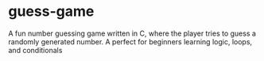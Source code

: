 # guess-game
A fun number guessing game written in C, where the player tries to guess a randomly generated number. A perfect for beginners learning logic, loops, and conditionals
